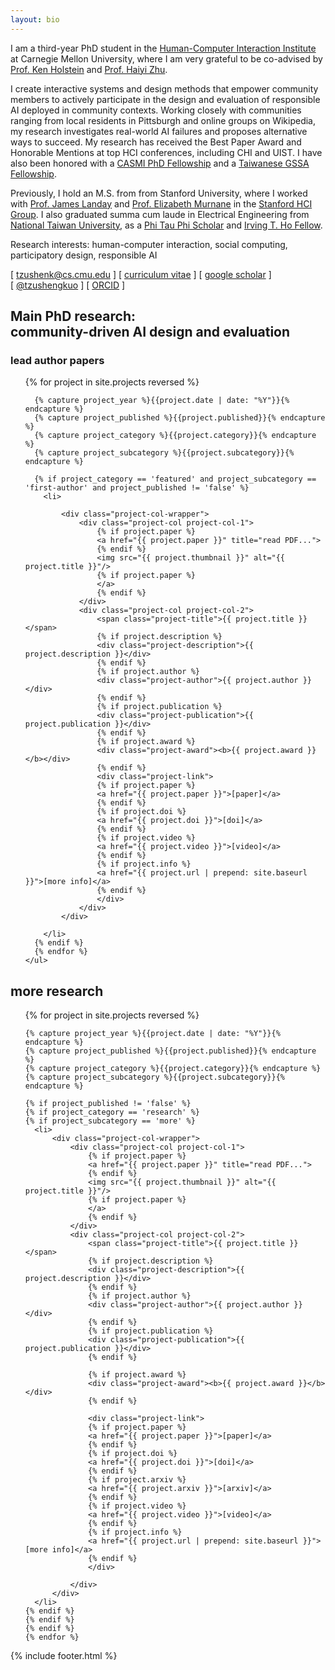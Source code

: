 ```yaml
---
layout: bio
---
```


I am a third-year PhD student in the [Human-Computer Interaction Institute](https://www.hcii.cmu.edu/) at Carnegie Mellon University, where I am very grateful to be co-advised by [Prof. Ken Holstein](https://kenholstein.com/) and [Prof. Haiyi Zhu](https://haiyizhu.com/).

I create interactive systems and design methods that empower community members to actively participate in the design and evaluation of responsible AI deployed in community contexts. Working closely with communities ranging from local residents in Pittsburgh and online groups on Wikipedia, my research investigates real-world AI failures and proposes alternative ways to succeed. My research has received the Best Paper Award and Honorable Mentions at top HCI conferences, including CHI and UIST. I have also been honored with a [CASMI PhD Fellowship](https://casmi.northwestern.edu/) and a [Taiwanese GSSA Fellowship](https://twgps.moe.edu.tw/ResumeList/2).

Previously, I hold an M.S. from from Stanford University, where I worked with [Prof. James Landay](https://www.landay.org/) and [Prof. Elizabeth Murnane](https://engineering.dartmouth.edu/community/faculty/elizabeth-murnane) in the [Stanford HCI Group](https://hci.stanford.edu/). I also graduated summa cum laude in Electrical Engineering from [National Taiwan University](https://www.ntu.edu.tw/english/), as a [Phi Tau Phi Scholar](http://www.phitauphi.org.tw) and [Irving T. Ho Fellow](https://irvingthofoundation.github.io/ho-fellows.htm).

Research interests: human-computer interaction, social computing, participatory design, responsible AI

[&nbsp;tzushenk@cs.cmu.edu&nbsp;] [&nbsp;[curriculum vitae](/assets/TzuShengKuo_CV.pdf)&nbsp;] [&nbsp;[google&nbsp;scholar](https://scholar.google.com/citations?user=i305250AAAAJ&hl=en)&nbsp;] [&nbsp;[@tzushengkuo](https://twitter.com/tzushengkuo)&nbsp;] [&nbsp;[ORCID](https://orcid.org/0000-0002-1504-7640)&nbsp;]

<div class="project-list-highlight">

  <h2>Main PhD research: <br>community-driven AI design and evaluation</h2>

  <!-- <h3>vision articles</h3>

  <div class="project-list">
    <ul>
      {% for project in site.projects reversed %}

      {% capture project_year %}{{project.date | date: "%Y"}}{% endcapture %}
      {% capture project_published %}{{project.published}}{% endcapture %}
      {% capture project_category %}{{project.category}}{% endcapture %}

      {% if project_category == 'article' and project_published != 'false' %}
        <li>

            <div class="project-col-wrapper">
                <div class="project-col project-col-1">
                    {% if project.paper %}
                    <a href="{{ project.paper }}" title="read PDF...">
                    {% endif %} 
                    <img src="{{ project.thumbnail }}" alt="{{ project.title }}"/>
                    {% if project.paper %}
                    </a>
                    {% endif %} 
                </div>
                <div class="project-col project-col-2">
                    <span class="project-title">{{ project.title }}</span>
                    {% if project.description %}
                    <div class="project-description">{{ project.description }}</div>
                    {% endif %}
                    {% if project.author %}
                    <div class="project-author">{{ project.author }}</div>
                    {% endif %}
                    {% if project.publication %}
                    <div class="project-publication">{{ project.publication }}</div>
                    {% endif %}
                    {% if project.award %}
                    <div class="project-award"><b>{{ project.award }}</b></div>
                    {% endif %}
                    <div class="project-link">
                    {% if project.paper %}
                    <a href="{{ project.paper }}">[article]</a>
                    {% endif %}
                    {% if project.doi %}
                    <a href="{{ project.doi }}">[doi]</a>
                    {% endif %}
                    {% if project.video %}
                    <a href="{{ project.video }}">[video]</a>
                    {% endif %}
                    {% if project.poster %}
                    <a href="{{ project.poster }}">[poster]</a>
                    {% endif %}
                    {% if project.permalink %}
                    <a href="{{ project.url | prepend: site.baseurl }}">[more info]</a>
                    {% endif %}
                    </div>
                </div>
            </div>

        </li>
      {% endif %}
      {% endfor %}
    </ul>
  </div> -->

  <h3>lead author papers</h3>

  <div class="project-list">
    <ul>
      {% for project in site.projects reversed %}

      {% capture project_year %}{{project.date | date: "%Y"}}{% endcapture %}
      {% capture project_published %}{{project.published}}{% endcapture %}
      {% capture project_category %}{{project.category}}{% endcapture %}
      {% capture project_subcategory %}{{project.subcategory}}{% endcapture %}

      {% if project_category == 'featured' and project_subcategory == 'first-author' and project_published != 'false' %}
        <li>

            <div class="project-col-wrapper">
                <div class="project-col project-col-1">
                    {% if project.paper %}
                    <a href="{{ project.paper }}" title="read PDF...">
                    {% endif %} 
                    <img src="{{ project.thumbnail }}" alt="{{ project.title }}"/>
                    {% if project.paper %}
                    </a>
                    {% endif %} 
                </div>
                <div class="project-col project-col-2">
                    <span class="project-title">{{ project.title }}</span>
                    {% if project.description %}
                    <div class="project-description">{{ project.description }}</div>
                    {% endif %}
                    {% if project.author %}
                    <div class="project-author">{{ project.author }}</div>
                    {% endif %}
                    {% if project.publication %}
                    <div class="project-publication">{{ project.publication }}</div>
                    {% endif %}
                    {% if project.award %}
                    <div class="project-award"><b>{{ project.award }}</b></div>
                    {% endif %}
                    <div class="project-link">
                    {% if project.paper %}
                    <a href="{{ project.paper }}">[paper]</a>
                    {% endif %}
                    {% if project.doi %}
                    <a href="{{ project.doi }}">[doi]</a>
                    {% endif %}
                    {% if project.video %}
                    <a href="{{ project.video }}">[video]</a>
                    {% endif %}
                    {% if project.info %}
                    <a href="{{ project.url | prepend: site.baseurl }}">[more info]</a>
                    {% endif %}
                    </div>
                </div>
            </div>

        </li>
      {% endif %}
      {% endfor %}
    </ul>
  </div>

  <!-- <h3>collaborated papers</h3>

  <div class="project-list">
    <ul>
      {% for project in site.projects reversed %}

      {% capture project_year %}{{project.date | date: "%Y"}}{% endcapture %}
      {% capture project_published %}{{project.published}}{% endcapture %}
      {% capture project_category %}{{project.category}}{% endcapture %}
      {% capture project_subcategory %}{{project.subcategory}}{% endcapture %}

      {% if project_category == 'featured' and project_subcategory != 'first-author' and project_published != 'false' %}
        <li>

            <div class="project-col-wrapper">
                <div class="project-col project-col-1">
                    {% if project.paper %}
                    <a href="{{ project.paper }}" title="read PDF...">
                    {% endif %} 
                    <img src="{{ project.thumbnail }}" alt="{{ project.title }}"/>
                    {% if project.paper %}
                    </a>
                    {% endif %} 
                </div>
                <div class="project-col project-col-2">
                    <span class="project-title">{{ project.title }}</span>
                    {% if project.description %}
                    <div class="project-description">{{ project.description }}</div>
                    {% endif %}
                    {% if project.author %}
                    <div class="project-author">{{ project.author }}</div>
                    {% endif %}
                    {% if project.publication %}
                    <div class="project-publication">{{ project.publication }}</div>
                    {% endif %}
                    {% if project.award %}
                    <div class="project-award"><b>{{ project.award }}</b></div>
                    {% endif %}
                    <div class="project-link">
                    {% if project.paper %}
                    <a href="{{ project.paper }}">[paper]</a>
                    {% endif %}
                    {% if project.doi %}
                    <a href="{{ project.doi }}">[doi]</a>
                    {% endif %}
                    {% if project.video %}
                    <a href="{{ project.video }}">[video]</a>
                    {% endif %}
                    {% if project.permalink %}
                    <a href="{{ project.url | prepend: site.baseurl }}">[more info]</a>
                    {% endif %}
                    </div>
                </div>
            </div>

        </li>
      {% endif %}
      {% endfor %}
    </ul>
  </div> -->

</div>


## more research

<div class="project-list">
  <ul>
    {% for project in site.projects reversed %}

    {% capture project_year %}{{project.date | date: "%Y"}}{% endcapture %}
    {% capture project_published %}{{project.published}}{% endcapture %}
    {% capture project_category %}{{project.category}}{% endcapture %}
    {% capture project_subcategory %}{{project.subcategory}}{% endcapture %}

    {% if project_published != 'false' %}
    {% if project_category == 'research' %}
    {% if project_subcategory == 'more' %}
      <li>
          <div class="project-col-wrapper">
              <div class="project-col project-col-1">
                  {% if project.paper %}
                  <a href="{{ project.paper }}" title="read PDF...">
                  {% endif %} 
                  <img src="{{ project.thumbnail }}" alt="{{ project.title }}"/>
                  {% if project.paper %}
                  </a>
                  {% endif %} 
              </div>
              <div class="project-col project-col-2">
                  <span class="project-title">{{ project.title }}</span>
                  {% if project.description %}
                  <div class="project-description">{{ project.description }}</div>
                  {% endif %}
                  {% if project.author %}
                  <div class="project-author">{{ project.author }}</div>
                  {% endif %}
                  {% if project.publication %}
                  <div class="project-publication">{{ project.publication }}</div>
                  {% endif %}            
                  
                  {% if project.award %}
                  <div class="project-award"><b>{{ project.award }}</b></div>
                  {% endif %}
                  
                  <div class="project-link">
                  {% if project.paper %}
                  <a href="{{ project.paper }}">[paper]</a>
                  {% endif %}
                  {% if project.doi %}
                  <a href="{{ project.doi }}">[doi]</a>
                  {% endif %}
                  {% if project.arxiv %}
                  <a href="{{ project.arxiv }}">[arxiv]</a>
                  {% endif %}
                  {% if project.video %}
                  <a href="{{ project.video }}">[video]</a>
                  {% endif %}
                  {% if project.info %}
                  <a href="{{ project.url | prepend: site.baseurl }}">[more info]</a>
                  {% endif %}
                  </div>

              </div>
          </div>
      </li>
    {% endif %}
    {% endif %}
    {% endif %}
    {% endfor %}
  </ul>
</div>

<!-- ## artwork

<div class="project-list">
  <ul>
    {% for project in site.projects reversed %}

    {% capture project_year %}{{project.date | date: "%Y"}}{% endcapture %}
    {% capture project_published %}{{project.published}}{% endcapture %}
    {% capture project_category %}{{project.category}}{% endcapture %}

    {% if project_published != 'false' %}
    {% if project_category == 'artwork' %}
      <li>

          <div class="project-col-wrapper">
              <div class="project-col project-col-1">
                  <img src="{{ project.thumbnail }}" alt="{{ project.title }}"/>
              </div>
              <div class="project-col project-col-2">
                  <span class="project-title">{{ project.title }}</span>
                  {% if project.description %}
                  <div class="project-description">{{ project.description }}</div>
                  {% endif %}
                  {% if project.author %}
                  <div class="project-author">{{ project.author }}</div>
                  {% endif %}
                  {% if project.publication %}
                  <div class="project-publication">{{ project.publication }}</div>
                  {% endif %}            
                  
                  {% if project.award %}
                  <div class="project-award"><b>{{ project.award }}</b></div>
                  {% endif %}
                  
                  <div class="project-link">
                  {% if project.paper %}
                  <a href="{{ project.paper }}">[paper]</a>
                  {% endif %}
                  {% if project.doi %}
                  <a href="{{ project.doi }}">[doi]</a>
                  {% endif %}
                  {% if project.video %}
                  <a href="{{ project.video }}">[video]</a>
                  {% endif %}
                  {% if project.permalink %}
                  <a href="{{ project.url | prepend: site.baseurl }}">[more info]</a>
                  {% endif %}
                  </div>

              </div>
          </div>

      </li>
    {% endif %}
     {% endif %}
    {% endfor %}
  </ul>
</div> -->

{% include footer.html %}